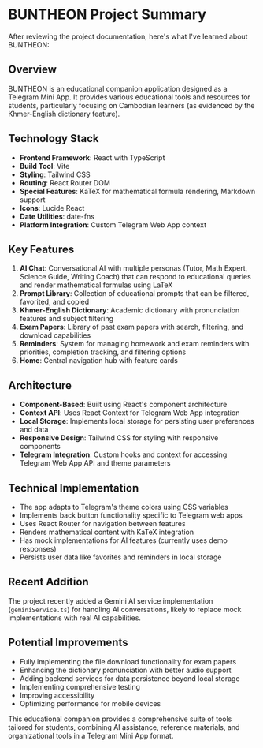# BUNTHEON Project Summary

After reviewing the project documentation, here's what I've learned about BUNTHEON:

## Overview
BUNTHEON is an educational companion application designed as a Telegram Mini App. It provides various educational tools and resources for students, particularly focusing on Cambodian learners (as evidenced by the Khmer-English dictionary feature).

## Technology Stack
- **Frontend Framework**: React with TypeScript
- **Build Tool**: Vite
- **Styling**: Tailwind CSS
- **Routing**: React Router DOM
- **Special Features**: KaTeX for mathematical formula rendering, Markdown support
- **Icons**: Lucide React
- **Date Utilities**: date-fns
- **Platform Integration**: Custom Telegram Web App context

## Key Features
1. **AI Chat**: Conversational AI with multiple personas (Tutor, Math Expert, Science Guide, Writing Coach) that can respond to educational queries and render mathematical formulas using LaTeX
2. **Prompt Library**: Collection of educational prompts that can be filtered, favorited, and copied
3. **Khmer-English Dictionary**: Academic dictionary with pronunciation features and subject filtering
4. **Exam Papers**: Library of past exam papers with search, filtering, and download capabilities
5. **Reminders**: System for managing homework and exam reminders with priorities, completion tracking, and filtering options
6. **Home**: Central navigation hub with feature cards

## Architecture
- **Component-Based**: Built using React's component architecture
- **Context API**: Uses React Context for Telegram Web App integration
- **Local Storage**: Implements local storage for persisting user preferences and data
- **Responsive Design**: Tailwind CSS for styling with responsive components
- **Telegram Integration**: Custom hooks and context for accessing Telegram Web App API and theme parameters

## Technical Implementation
- The app adapts to Telegram's theme colors using CSS variables
- Implements back button functionality specific to Telegram web apps
- Uses React Router for navigation between features
- Renders mathematical content with KaTeX integration
- Has mock implementations for AI features (currently uses demo responses)
- Persists user data like favorites and reminders in local storage

## Recent Addition
The project recently added a Gemini AI service implementation (`geminiService.ts`) for handling AI conversations, likely to replace mock implementations with real AI capabilities.

## Potential Improvements
- Fully implementing the file download functionality for exam papers
- Enhancing the dictionary pronunciation with better audio support
- Adding backend services for data persistence beyond local storage
- Implementing comprehensive testing
- Improving accessibility
- Optimizing performance for mobile devices

This educational companion provides a comprehensive suite of tools tailored for students, combining AI assistance, reference materials, and organizational tools in a Telegram Mini App format.
